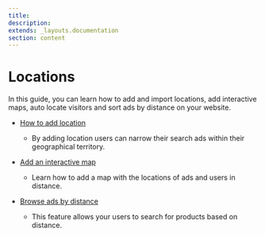 ```yaml
---
title:
description:
extends: _layouts.documentation
section: content
---
```


# Locations

In this guide, you can learn how to add and import locations, add interactive maps,  auto locate visitors and sort ads by distance on your website.

* [How to add location](/docs/classifieds-add-location)
   -  By adding location  users can narrow their search ads within their geographical territory.

* [Add an interactive map](/docs/content-create-an-interactive-map)
  - Learn how to add a map with the locations of ads and users in distance. 
 
* [Browse ads by distance](/docs/search-ads-by-distance)
   - This feature allows your users to search for products based on distance.
